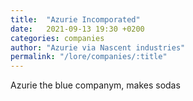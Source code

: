 ```yaml
---
title:  "Azurie Incomporated"
date:   2021-09-13 19:30 +0200
categories: companies
author: "Azurie via Nascent industries"
permalink: "/lore/companies/:title"
---
```


Azurie the blue companym, makes sodas
